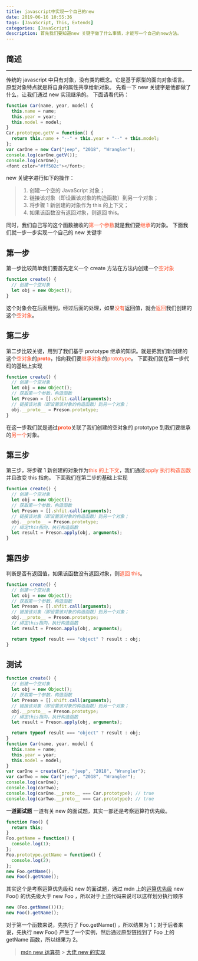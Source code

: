 ```yaml
---
title: javascript中实现一个自己的new
date: 2019-06-16 10:55:36
tags: [JavaScript, This, Extends]
categories: [JavaScript]
description: 首先我们要知道new 关键字做了什么事情，才能写一个自己的new方法。
---
```


## 简述

---
传统的 javascript 中只有对象，没有类的概念。它是基于原型的面向对象语言。原型对象特点就是将自身的属性共享给新对象。
先看一下 new 关键字是他都做了什么，让我们通过 new 实现继承的。
下面请看代码：

```javascript
function Car(name, year, model) {
  this.name = name;
  this.year = year;
  this.model = model;
}
Car.prototype.getV = function() {
  return this.name + "--" + this.year + "--" + this.model;
};
var carOne = new Car("jeep", "2018", "Wrangler");
console.log(carOne.getV());
console.log(carOne);
<font color="#ff502c"></font>;
```

new 关键字进行如下的操作：

> 1. 创建一个空的 JavaScript 对象；
> 2. 链接该对象（即设置该对象的构造函数）到另一个对象；
> 3. 将步骤 1 新创建的对象作为 this 的上下文；
> 4. 如果该函数没有返回对象，则返回 this。

同时，我们自己写的这个函数接收的<font color="#ff502c">第一个参数</font>就是我们要<font color="#ff502c">继承</font>的对象。
下面我们就一步一步实现一个自己的 new 关键字

## 第一步

第一步比较简单我们要首先定义一个 create 方法在方法内创建一个<font color="#ff502c">空对象</font>

```javascript
function create() {
  // 创建一个空对象
  let obj = new Object();
}
```

这个对象会在后面用到，经过后面的处理，如果<font color="#ff502c">没有</font>返回值，就会<font color="#ff502c">返回</font>我们创建的这个<font color="#ff502c">空对象</font>。

## 第二步

第二步比较关键，用到了我们基于 prototype 继承的知识。就是把我们新创建的这个<font color="#ff502c">空对象</font>的<font color="#ff502c">**proto**</font>，指向我们要<font color="#ff502c">继承对象</font>的<font color="#ff502c">prototype</font>。
下面我们就在第一步代码的基础上实现

```javascript
function create() {
  // 创建一个空对象
  let obj = new Object();
  // 获取第一个参数，构造函数
  let Preson = [].shfit.call(arguments);
  // 链接该对象（即设置该对象的构造函数）到另一个对象；
  obj.__proto__ = Preson.prototype;
}
```

在这一步我们就是通过<font color="#ff502c">**proto**</font>关联了我们创建的空对象的 prototype 到我们要继承的<font color="#ff502c">另一个</font>对象。

## 第三步

第三步，将步骤 1 新创建的对象作为<font color="#ff502c">this 的上下文</font>，我们通过<font color="#ff502c">apply 执行构造函数</font>并且改变 this 指向。
下面我们在第二步的基础上实现

```javascript
function create() {
  // 创建一个空对象
  let obj = new Object();
  // 获取第一个参数，构造函数
  let Preson = [].shfit.call(arguments);
  // 链接该对象（即设置该对象的构造函数）到另一个对象；
  obj.__proto__ = Preson.prototype;
  // 绑定this指向，执行构造函数
  let result = Preson.apply(obj, arguments);
}
```

## 第四步

判断是否有返回值，如果该函数没有返回对象，则<font color="#ff502c">返回 this</font>。

```javascript
function create() {
  // 创建一个空对象
  let obj = new Object();
  // 获取第一个参数，构造函数
  let Preson = [].shfit.call(arguments);
  // 链接该对象（即设置该对象的构造函数）到另一个对象；
  obj.__proto__ = Preson.prototype;
  // 绑定this指向，执行构造函数
  let result = Preson.apply(obj, arguments);

  return typeof result === "object" ? result : obj;
}
```

## 测试

```javascript
function create() {
  // 创建一个空对象
  let obj = new Object();
  // 获取第一个参数，构造函数
  let Preson = [].shift.call(arguments);
  // 链接该对象（即设置该对象的构造函数）到另一个对象；
  obj.__proto__ = Preson.prototype;
  // 绑定this指向，执行构造函数
  let result = Preson.apply(obj, arguments);

  return typeof result === "object" ? result : obj;
}
function Car(name, year, model) {
  this.name = name;
  this.year = year;
  this.model = model;
}
var carOne = create(Car, "jeep", "2018", "Wrangler");
var carTwo = new Car("jeep", "2018", "Wrangler");
console.log(carOne);
console.log(carTwo);
console.log(carOne.__proto__ === Car.prototype); // true
console.log(carTwo.__proto__ === Car.prototype); // true
```

**一道面试题**
一道有关 new 的面试题，其实一部还是考察运算符优先级。

```javascript
function Foo() {
  return this;
}
Foo.getName = function() {
  console.log(1);
};
Foo.prototype.getName = function() {
  console.log(2);
};
new Foo.getName();
new Foo().getName();
```

其实这个是考察运算优先级和 new 的面试题，通过 mdn 上的[运算优先级](https://developer.mozilla.org/zh-CN/docs/Web/JavaScript/Reference/Operators/Operator_Precedence)
new Foo() 的优先级大于 new Foo ，所以对于上述代码来说可以这样划分执行顺序

```javascript
new (Foo.getName())();
new Foo().getName();
```

对于第一个函数来说，先执行了 Foo.getName() ，所以结果为 1；对于后者来说，先执行 new Foo() 产生了一个实例，然后通过原型链找到了 Foo 上的 getName 函数，所以结果为 2。

> [mdn new 运算符](https://developer.mozilla.org/zh-CN/docs/Web/JavaScript/Reference/Operators/new) > [大佬 new 的实现](https://yuchengkai.cn/docs/frontend/#new)
